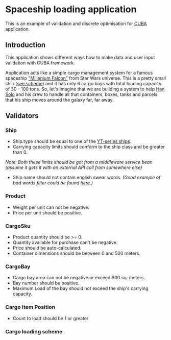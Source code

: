 # Spaceship loading application
This is an example of validation and discrete optimisation for [CUBA](https://www.cuba-platform.com/) application.

## Introduction
This application shows different ways how to make data and user input validation with CUBA framework.

Application acts like a simple cargo management system for a famous spaceship ["Millenium Falcon"](http://starwars.wikia.com/wiki/Millennium_Falcon)
from Star Wars universe. This is a pretty small ship ([see scheme](https://www.reddit.com/r/StarWars/comments/3mbwxu/star_wars_millennium_falcon_floor_plan/)) 
and it has only 6 cargo bays with total loading capacity of 30 - 100 tons. So, let's imagine that we are building a system 
to help [Han Solo](http://starwars.wikia.com/wiki/Han_Solo) and his crew to handle all that containers, boxes, tanks and 
parcels that his ship moves around the galaxy far, far away.

## Validators
### Ship
* Ship.type should be equal to one of the [YT-series ships](http://starwars.wikia.com/wiki/YT-series).
* Carrying capacity limits should conform to the ship class and be greater than 0.

_Note: Both these limits should be got from a middleware service bean (assume it gets it with an external API call from somewhere else)_

* Ship name should not contain english swear words.
_(Good example of bad words filter could be found [here](https://gist.github.com/PimDeWitte/c04cc17bc5fa9d7e3aee6670d4105941).)_

### Product
* Weight per unit can not be negative.
* Price per unit should be positive.

### CargoSku
* Product quantity should be >= 0.
* Quantity available for purchase can't be negative.
* Price should be auto-calculated.
* Container dimensions should be between 0 and 500 meters.

### CargoBay
* Cargo bay area can not be negative or exceed 900 sq. meters.
* Bay number should be positive.
* Maximum Load of the bay should not exceed the ship's carrying capacity.

### Cargo Item Position
* Count to load should be 1 or greater

### Cargo loading scheme











